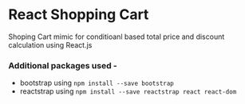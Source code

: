 # React Shopping Cart

Shoping Cart mimic for conditioanl based total price and discount calculation using React.js

### Additional packages used - 
- bootstrap using `npm install --save bootstrap`
- reactstrap using  `npm install --save reactstrap react react-dom`


